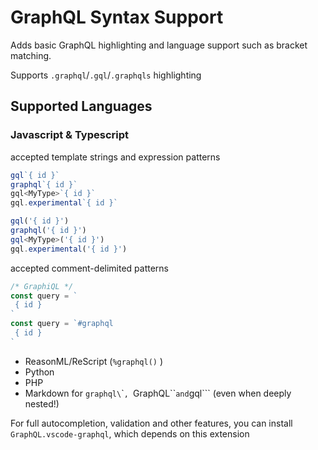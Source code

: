 # GraphQL Syntax Support

Adds basic GraphQL highlighting and language support such as bracket matching.

Supports `.graphql`/`.gql`/`.graphqls` highlighting

## Supported Languages

### Javascript & Typescript

accepted template strings and expression patterns

```typescript
gql`{ id }`
graphql`{ id }`
gql<MyType>`{ id }`
gql.experimental`{ id }`
```
```typescript
gql('{ id }')
graphql('{ id }')
gql<MyType>('{ id }')
gql.experimental('{ id }')
```
accepted comment-delimited patterns

```ts
/* GraphiQL */
const query = `
 { id }
`
const query = `#graphql
 { id }
`
```

- ReasonML/ReScript (`%graphql()` )
- Python
- PHP
- Markdown for `graphql\`\``, `GraphQL\`\`` and `gql\`\``  (even when deeply nested!)

For full autocompletion, validation and other features, you can install `GraphQL.vscode-graphql`, which depends on this extension
